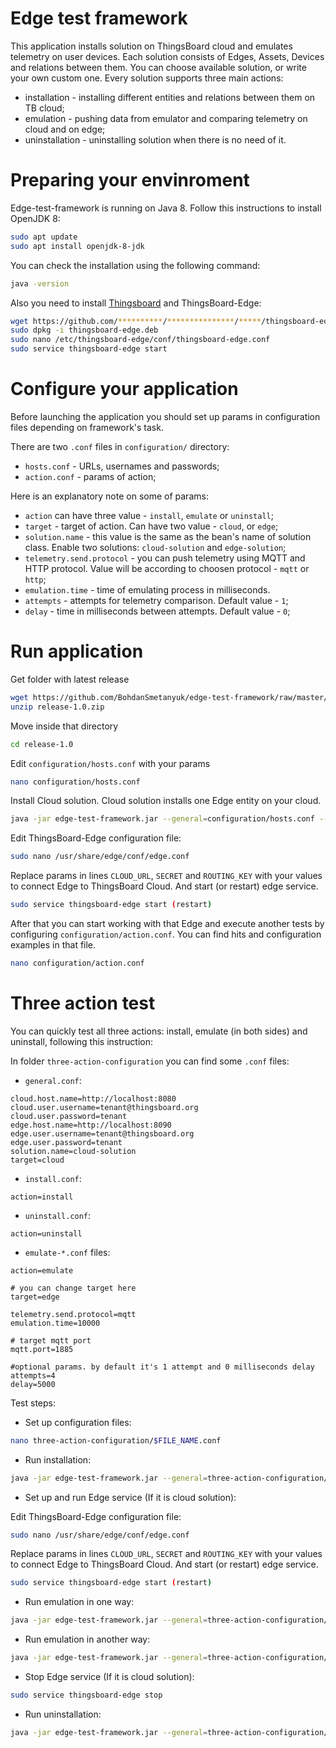 # Edge test framework

This application installs solution on ThingsBoard cloud and emulates telemetry on user devices.
Each solution consists of Edges, Assets, Devices and relations between them.
You can choose available solution, or write your own custom one.
Every solution supports three main actions:
* installation - installing different entities and relations between them on TB cloud;
* emulation - pushing data from emulator and comparing telemetry on cloud and on edge; 
* uninstallation - uninstalling solution when there is no need of it.

# Preparing your envinroment

Edge-test-framework is running on Java 8. Follow this instructions to install OpenJDK 8:
```bash
sudo apt update
sudo apt install openjdk-8-jdk
```
You can check the installation using the following command:
```bash
java -version
```



Also you need to install [Thingsboard](https://thingsboard.io/docs/user-guide/install/ubuntu/) and ThingsBoard-Edge:
```bash
wget https://github.com/**********/***************/*****/thingsboard-edge.deb
sudo dpkg -i thingsboard-edge.deb
sudo nano /etc/thingsboard-edge/conf/thingsboard-edge.conf
sudo service thingsboard-edge start
```



# Configure your application

Before launching the application you should set up params in configuration files depending on framework's task.

There are two `.conf` files in `configuration/` directory:
* `hosts.conf` - URLs, usernames and passwords;
* `action.conf` - params of action;

Here is an explanatory note on some of params:
* `action` can have three value - `install`, `emulate` or `uninstall`;
* `target` - target of action. Can have two value - `cloud`, or `edge`;
* `solution.name` - this value is the same as the bean's name of solution class. Enable two solutions: `cloud-solution` and `edge-solution`;
* `telemetry.send.protocol` - you can push telemetry using MQTT and HTTP protocol. Value will be according to choosen protocol - `mqtt` or `http`;
* `emulation.time` - time of emulating process in milliseconds.
* `attempts` - attempts for telemetry comparison. Default value - `1`;
* `delay` - time in milliseconds between attempts. Default value - `0`;

# Run application

Get folder with latest release
```bash
wget https://github.com/BohdanSmetanyuk/edge-test-framework/raw/master/release/release-1.0/release-1.0.zip
unzip release-1.0.zip
```
Move inside that directory
```bash
cd release-1.0
```
Edit `configuration/hosts.conf` with your params
```bash
nano configuration/hosts.conf
```
Install Cloud solution. Cloud solution installs one Edge entity on your cloud.
```bash
java -jar edge-test-framework.jar --general=configuration/hosts.conf --additional=configuration/action.conf
``` 



Edit ThingsBoard-Edge configuration file:
```bash
sudo nano /usr/share/edge/conf/edge.conf
```
Replace params in lines `CLOUD_URL`, `SECRET` and `ROUTING_KEY` with your values to connect Edge to ThingsBoard Cloud. And start (or restart) edge service.
```bash
sudo service thingsboard-edge start (restart)
```



After that you can start working with that Edge and execute another tests by configuring `configuration/action.conf`. You can find hits and configuration examples in that file.
```bash
nano configuration/action.conf
```

# Three action test

You can quickly test all three actions: install, emulate (in both sides) and uninstall, following this instruction:

In folder `three-action-configuration` you can find some `.conf` files:
* `general.conf`:
```
cloud.host.name=http://localhost:8080
cloud.user.username=tenant@thingsboard.org
cloud.user.password=tenant
edge.host.name=http://localhost:8090
edge.user.username=tenant@thingsboard.org
edge.user.password=tenant
solution.name=cloud-solution
target=cloud
``` 
* `install.conf`:
```
action=install
```
* `uninstall.conf`:
```
action=uninstall
```
* `emulate-*.conf` files:
```
action=emulate

# you can change target here
target=edge

telemetry.send.protocol=mqtt
emulation.time=10000

# target mqtt port
mqtt.port=1885

#optional params. by default it's 1 attempt and 0 milliseconds delay
attempts=4
delay=5000
```

Test steps:
* Set up configuration files:
```bash
nano three-action-configuration/$FILE_NAME.conf
```
* Run installation:
```bash
java -jar edge-test-framework.jar --general=three-action-configuration/general.conf --additional=three-action-configuration/install.conf
``` 
* Set up and run Edge service (If it is cloud solution):



Edit ThingsBoard-Edge configuration file:
```bash
sudo nano /usr/share/edge/conf/edge.conf
```
Replace params in lines `CLOUD_URL`, `SECRET` and `ROUTING_KEY` with your values to connect Edge to ThingsBoard Cloud. And start (or restart) edge service.
```bash
sudo service thingsboard-edge start (restart)
```



* Run emulation in one way:
```bash
java -jar edge-test-framework.jar --general=three-action-configuration/general.conf --additional=three-action-configuration/emulate-one-way.conf
``` 
* Run emulation in another way:
```bash
java -jar edge-test-framework.jar --general=three-action-configuration/general.conf --additional=three-action-configuration/emulate-another-way.conf
``` 
* Stop Edge service (If it is cloud solution):



```bash
sudo service thingsboard-edge stop
```



* Run uninstallation:
```bash
java -jar edge-test-framework.jar --general=three-action-configuration/general.conf --additional=three-action-configuration/uninstall.conf
``` 
